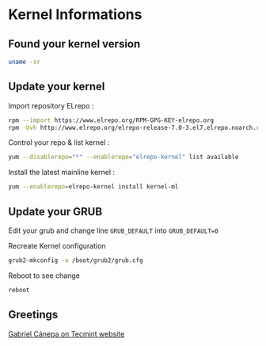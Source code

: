 # Kernel Informations

## Found your kernel version

```bash
uname -sr
```

## Update your kernel

Import repository ELrepo :

~~~bash
rpm --import https://www.elrepo.org/RPM-GPG-KEY-elrepo.org
rpm -Uvh http://www.elrepo.org/elrepo-release-7.0-3.el7.elrepo.noarch.rpm
~~~

Control your repo & list kernel :

~~~bash
yum --disablerepo="*" --enablerepo="elrepo-kernel" list available
~~~

Install the latest mainline kernel :

~~~bash
yum --enablerepo=elrepo-kernel install kernel-ml
~~~

## Update your GRUB

Edit your grub and change line `GRUB_DEFAULT` into `GRUB_DEFAULT=0`

Recreate Kernel configuration

~~~bash
grub2-mkconfig -o /boot/grub2/grub.cfg
~~~

Reboot to see change

~~~bash
reboot
~~~

## Greetings

[Gabriel Cánepa on Tecmint website](https://www.tecmint.com/install-upgrade-kernel-version-in-centos-7/)
